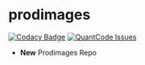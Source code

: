 # prodimages
[![Codacy Badge](https://www.codacy.com/project/badge/e86f75a0cd46463b9362138ac10af0cc)](https://www.codacy.com/app/relic7/prodimages) [![QuantCode Issues](https://www.quantifiedcode.com/api/v1/project/a8559fd7d8644fab9ac58405dc7b414b/badge.svg)](https://www.quantifiedcode.com/app/project/a8559fd7d8644fab9ac58405dc7b414b)
- **New** Prodimages Repo

